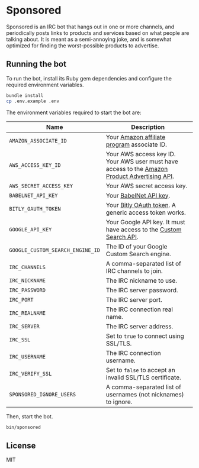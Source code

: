 # Sponsored

Sponsored is an IRC bot that hangs out in one or more channels, and periodically posts links to products and services based on what people are talking about. It is meant as a semi-annoying joke, and is somewhat optimized for finding the worst-possible products to advertise.

## Running the bot

To run the bot, install its Ruby gem dependencies and configure the required environment variables.

```sh
bundle install
cp .env.example .env
```

The environment variables required to start the bot are:

| Name | Description |
|------|-------------|
| `AMAZON_ASSOCIATE_ID` | Your [Amazon affiliate program](https://affiliate-program.amazon.com) associate ID. |
| `AWS_ACCESS_KEY_ID` | Your AWS access key ID. Your AWS user must have access to the [Amazon Product Advertising API](https://affiliate-program.amazon.com/gp/advertising/api/detail/main.html). |
| `AWS_SECRET_ACCESS_KEY` | Your AWS secret access key. |
| `BABELNET_API_KEY` | Your [BabelNet API key](http://babelnet.org/guide). |
| `BITLY_OAUTH_TOKEN` | Your [Bitly OAuth token](https://bitly.com/a/oauth_apps). A generic access token works. |
| `GOOGLE_API_KEY` | Your Google API key. It must have access to the [Custom Search API](https://developers.google.com/custom-search/json-api/v1/overview?hl=en_US). |
| `GOOGLE_CUSTOM_SEARCH_ENGINE_ID` | The ID of your Google Custom Search engine. |
| `IRC_CHANNELS` | A comma-separated list of IRC channels to join. |
| `IRC_NICKNAME` | The IRC nickname to use. |
| `IRC_PASSWORD` | The IRC server password. |
| `IRC_PORT` | The IRC server port. |
| `IRC_REALNAME` | The IRC connection real name. |
| `IRC_SERVER` | The IRC server address. |
| `IRC_SSL` | Set to `true` to connect using SSL/TLS. |
| `IRC_USERNAME` | The IRC connection username. |
| `IRC_VERIFY_SSL` | Set to `false` to accept an invalid SSL/TLS certificate. |
| `SPONSORED_IGNORE_USERS` | A comma-separated list of usernames (not nicknames) to ignore. |

Then, start the bot.

```sh
bin/sponsored
```

## License

MIT
